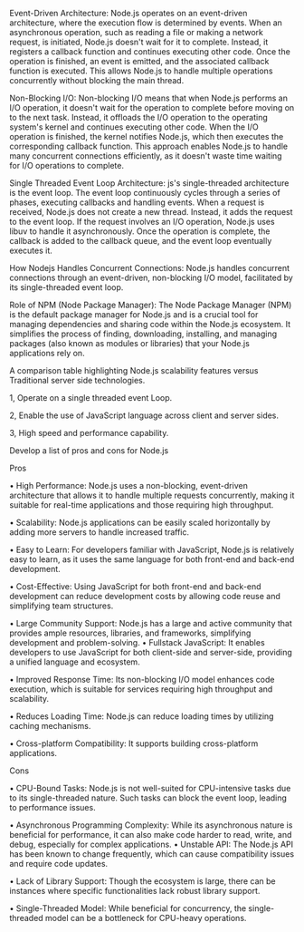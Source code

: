 Event-Driven Architecture: Node.js operates on an event-driven architecture, where the execution flow is determined by events. When an asynchronous operation, such as reading a file or making a network request, is initiated, Node.js doesn't wait for it to complete. Instead, it registers a callback function and continues executing other code. Once the operation is finished, an event is emitted, and the associated callback function is executed. This allows Node.js to handle multiple operations concurrently without blocking the main thread.

Non-Blocking I/O: Non-blocking I/O means that when Node.js performs an I/O operation, it doesn't wait for the operation to complete before moving on to the next task. Instead, it offloads the I/O operation to the operating system's kernel and continues executing other code. When the I/O operation is finished, the kernel notifies Node.js, which then executes the corresponding callback function. This approach enables Node.js to handle many concurrent connections efficiently, as it doesn't waste time waiting for I/O operations to complete.

Single Threaded Event Loop Architecture: js's single-threaded architecture is the event loop. The event loop continuously cycles through a series of phases, executing callbacks and handling events. When a request is received, Node.js does not create a new thread. Instead, it adds the request to the event loop. If the request involves an I/O operation, Node.js uses libuv to handle it asynchronously. Once the operation is complete, the callback is added to the callback queue, and the event loop eventually executes it.

How Nodejs Handles Concurrent Connections: Node.js handles concurrent connections through an event-driven, non-blocking I/O model, facilitated by its single-threaded event loop.

Role of NPM (Node Package Manager): The Node Package Manager (NPM) is the default package manager for Node.js and is a crucial tool for managing dependencies and sharing code within the Node.js ecosystem. It simplifies the process of finding, downloading, installing, and managing packages (also known as modules or libraries) that your Node.js applications rely on. 

A comparison table highlighting Node.js scalability features versus Traditional server side technologies.

1, Operate on a single threaded event Loop.

2, Enable the use of JavaScript language across client and server sides.

3, High speed and performance capability.
	
Develop a list of pros and cons for Node.js

Pros

•	High Performance:
Node.js uses a non-blocking, event-driven architecture that allows it to handle multiple requests concurrently, making it suitable for real-time applications and those requiring high throughput.

•	Scalability:
Node.js applications can be easily scaled horizontally by adding more servers to handle increased traffic.

•	Easy to Learn:
For developers familiar with JavaScript, Node.js is relatively easy to learn, as it uses the same language for both front-end and back-end development.

•	Cost-Effective:
Using JavaScript for both front-end and back-end development can reduce development costs by allowing code reuse and simplifying team structures.

•	Large Community Support:
Node.js has a large and active community that provides ample resources, libraries, and frameworks, simplifying development and problem-solving.
•	Fullstack JavaScript:
It enables developers to use JavaScript for both client-side and server-side, providing a unified language and ecosystem.

•	Improved Response Time:
Its non-blocking I/O model enhances code execution, which is suitable for services requiring high throughput and scalability.

•	Reduces Loading Time:
Node.js can reduce loading times by utilizing caching mechanisms.

•	Cross-platform Compatibility:
It supports building cross-platform applications.

Cons

•	CPU-Bound Tasks:
Node.js is not well-suited for CPU-intensive tasks due to its single-threaded nature. Such tasks can block the event loop, leading to performance issues.

•	Asynchronous Programming Complexity:
While its asynchronous nature is beneficial for performance, it can also make code harder to read, write, and debug, especially for complex applications.
•	Unstable API:
The Node.js API has been known to change frequently, which can cause compatibility issues and require code updates.

•	Lack of Library Support:
Though the ecosystem is large, there can be instances where specific functionalities lack robust library support.

•	Single-Threaded Model:
While beneficial for concurrency, the single-threaded model can be a bottleneck for CPU-heavy operations.
			
